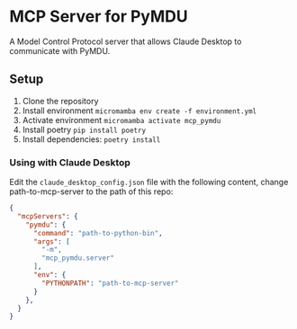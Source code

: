 # MCP Server for PyMDU

A Model Control Protocol server that allows Claude Desktop to communicate with PyMDU.

## Setup

1. Clone the repository
2. Install environment `micromamba env create -f environment.yml`
3. Activate environment `micromamba activate mcp_pymdu`
4. Install poetry `pip install poetry`
5. Install dependencies: `poetry install`

### Using with Claude Desktop

Edit the `claude_desktop_config.json` file with the following content, change path-to-mcp-server to the path of this repo:

```json
{
  "mcpServers": {
    "pymdu": {
      "command": "path-to-python-bin",
      "args": [
        "-m",
        "mcp_pymdu.server"
      ],
      "env": {
        "PYTHONPATH": "path-to-mcp-server"
      }
    },
  }
}
```